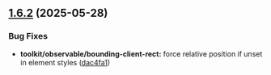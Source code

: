 ## [1.6.2](https://github.com/SchweizerischeBundesbahnen/scion-toolkit/compare/toolkit-1.6.1...toolkit-1.6.2) (2025-05-28)


### Bug Fixes

* **toolkit/observable/bounding-client-rect:** force relative position if unset in element styles ([dac4fa1](https://github.com/SchweizerischeBundesbahnen/scion-toolkit/commit/dac4fa197c2bee05d54f22d3e578ca6ff49d2b42))



